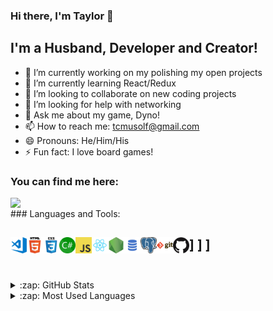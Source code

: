 ### Hi there, I'm Taylor 👋

## I'm a Husband, Developer and Creator!
- 🔭 I’m currently working on my polishing my open projects
- 🌱 I’m currently learning React/Redux
- 👯 I’m looking to collaborate on new coding projects
- 🤔 I’m looking for help with networking
- 💬 Ask me about my game, Dyno!
- 📫 How to reach me: tcmusolf@gmail.com
- 😄 Pronouns: He/Him/His
- ⚡ Fun fact: I love board games!

### You can find me here:
[<img align="left" width="22px" src="https://cdn.jsdelivr.net/npm/simple-icons@v3/icons/linkedin.svg" />][linkedin]

<br />
### Languages and Tools:

<img align="left" alt="Visual Studio Code" width="26px" src="https://raw.githubusercontent.com/github/explore/80688e429a7d4ef2fca1e82350fe8e3517d3494d/topics/visual-studio-code/visual-studio-code.png" />]
<img align="left" alt="HTML5" width="26px" src="https://raw.githubusercontent.com/github/explore/80688e429a7d4ef2fca1e82350fe8e3517d3494d/topics/html/html.png" />]
<img align="left" alt="CSS3" width="26px" src="https://raw.githubusercontent.com/github/explore/80688e429a7d4ef2fca1e82350fe8e3517d3494d/topics/css/css.png" />]
<img align="left" alt="CSharp" width="26px" src="https://raw.githubusercontent.com/github/explore/80688e429a7d4ef2fca1e82350fe8e3517d3494d/topics/csharp/csharp.png" />
<img align="left" alt="JavaScript" width="26px" src="https://raw.githubusercontent.com/github/explore/80688e429a7d4ef2fca1e82350fe8e3517d3494d/topics/javascript/javascript.png" />
<img align="left" alt="React" width="26px" src="https://raw.githubusercontent.com/github/explore/80688e429a7d4ef2fca1e82350fe8e3517d3494d/topics/react/react.png" />
<img align="left" alt="Node.js" width="26px" src="https://raw.githubusercontent.com/github/explore/80688e429a7d4ef2fca1e82350fe8e3517d3494d/topics/nodejs/nodejs.png" />
<img align="left" alt="SQL" width="26px" src="https://raw.githubusercontent.com/github/explore/80688e429a7d4ef2fca1e82350fe8e3517d3494d/topics/sql/sql.png" />
<img align="left" alt="postgreSQL" width="26px" src="https://raw.githubusercontent.com/github/explore/80688e429a7d4ef2fca1e82350fe8e3517d3494d/topics/postgresql/postgresql.png" />
<img align="left" alt="Git" width="26px" src="https://raw.githubusercontent.com/github/explore/80688e429a7d4ef2fca1e82350fe8e3517d3494d/topics/git/git.png" />
<img align="left" alt="GitHub" width="26px" src="https://raw.githubusercontent.com/github/explore/78df643247d429f6cc873026c0622819ad797942/topics/github/github.png" />
<br />
<br />
---

<details>
  <summary>:zap: GitHub Stats</summary>

  <img align="left" alt="Taylor's GitHub Stats" src="https://github-readme-stats.vercel.app/api?username=taylormusolf&show_icons=true&hide_border=true" />

</details>

<details>
  <summary>:zap: Most Used Languages</summary>

<img align="left" alt="Taylor's GitHub Top Languages" src="https://github-readme-stats.vercel.app/api/top-langs/?username=taylormusolf" />

</details>


[linkedin]: https://www.linkedin.com/in/taylor-musolf/
[portfolio]: https://taylormusolf.github.io
[angellist]: https://angel.co/u/taylor-musolf
